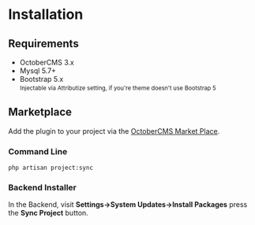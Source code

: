 # Installation

## Requirements
- OctoberCMS 3.x
- Mysql 5.7+
- Bootstrap 5.x <br /><small>Injectable via Attributize setting, if you're theme doesn't use Bootstrap 5</small>

## Marketplace

Add the plugin to your project via the [OctoberCMS Market Place](https://octobercms.com/plugin/sixgweb-attributize).

### Command Line

```
php artisan project:sync
```

### Backend Installer

In the Backend, visit **Settings->System Updates->Install Packages** press the **Sync Project** button.